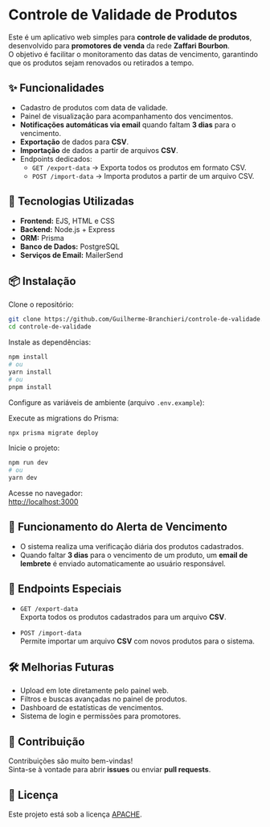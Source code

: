 
# Controle de Validade de Produtos

Este é um aplicativo web simples para **controle de validade de produtos**, desenvolvido para **promotores de venda** da rede **Zaffari Bourbon**.  
O objetivo é facilitar o monitoramento das datas de vencimento, garantindo que os produtos sejam renovados ou retirados a tempo.

## ✨ Funcionalidades

- Cadastro de produtos com data de validade.
- Painel de visualização para acompanhamento dos vencimentos.
- **Notificações automáticas via email** quando faltam **3 dias** para o vencimento.
- **Exportação** de dados para **CSV**.
- **Importação** de dados a partir de arquivos **CSV**.
- Endpoints dedicados:
  - `GET /export-data` → Exporta todos os produtos em formato CSV.
  - `POST /import-data` → Importa produtos a partir de um arquivo CSV.

## 🚀 Tecnologias Utilizadas

- **Frontend:** EJS, HTML e CSS
- **Backend:** Node.js + Express
- **ORM:** Prisma
- **Banco de Dados:** PostgreSQL
- **Serviços de Email:** MailerSend

## 📦 Instalação

Clone o repositório:

```bash
git clone https://github.com/Guilherme-Branchieri/controle-de-validade.git
cd controle-de-validade
```

Instale as dependências:

```bash
npm install
# ou
yarn install
# ou
pnpm install
```

Configure as variáveis de ambiente (arquivo `.env.example`):

Execute as migrations do Prisma:

```bash
npx prisma migrate deploy
```

Inicie o projeto:

```bash
npm run dev
# ou
yarn dev
```

Acesse no navegador:  
[http://localhost:3000](http://localhost:3000)

## 🔔 Funcionamento do Alerta de Vencimento

- O sistema realiza uma verificação diária dos produtos cadastrados.
- Quando faltar **3 dias** para o vencimento de um produto, um **email de lembrete** é enviado automaticamente ao usuário responsável.

## 📄 Endpoints Especiais

- `GET /export-data`  
  Exporta todos os produtos cadastrados para um arquivo **CSV**.

- `POST /import-data`  
  Permite importar um arquivo **CSV** com novos produtos para o sistema.

## 🛠 Melhorias Futuras

- Upload em lote diretamente pelo painel web.
- Filtros e buscas avançadas no painel de produtos.
- Dashboard de estatísticas de vencimentos.
- Sistema de login e permissões para promotores.

## 🤝 Contribuição

Contribuições são muito bem-vindas!  
Sinta-se à vontade para abrir **issues** ou enviar **pull requests**.

## 📄 Licença

Este projeto está sob a licença [APACHE](LICENSE).
